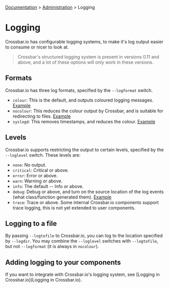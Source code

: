 [Documentation](.) > [Administration](Administration) > Logging

# Logging

Crossbar.io has configurable logging systems, to make it's log output easier to consume or nicer to look at.

> Crossbar's structured logging system is present in versions 0.11 and above, and a lot of these options will only work in these versions.

## Formats

Crossbar.io has three log formats, specified by the ``--logformat`` switch.

* ``colour``: This is the default, and outputs coloured logging messages. [Example](https://asciinema.org/a/73tuxhtzl8yokk0pqstomyu1j)
* ``nocolour``: This reduces the colour output by Crossbar, and is suitable for redirecting to files. [Example](https://asciinema.org/a/eqx5dt291xuwjap2b3g6g8gql)
* ``syslogd``: This removes timestamps, and reduces the colour. [Example](https://asciinema.org/a/9ropoyi6k9hpr7l5sbesqutox)


## Levels

Crossbar.io supports restricting the output to certain levels, specified by the ``--loglevel`` switch.
These levels are:

* ``none``: No output.
* ``critical``: Critical or above.
* ``error``: Error or above.
* ``warn``: Warning or above.
* ``info``: The default -- Info or above.
* ``debug``: Debug or above, and turn on the source location of the log events (what class/function generated them). [Example](https://asciinema.org/a/bdt8linu408ihiq0fkqazx930)
* ``trace``: Trace or above. Some internal Crossbar.io components support trace logging, this is not yet extended to user components.


## Logging to a file

By passing ``--logtofile`` to Crossbar.io, you can log to the location specified by ``--logdir``.
You may combine the ``--loglevel`` switches with ``--logtofile``, but not ``--logformat`` (it is always in ``nocolour``).


## Adding logging to your components

If you want to integrate with Crossbar.io's logging system, see [Logging in Crossbar.io](Logging in Crossbar.io).
